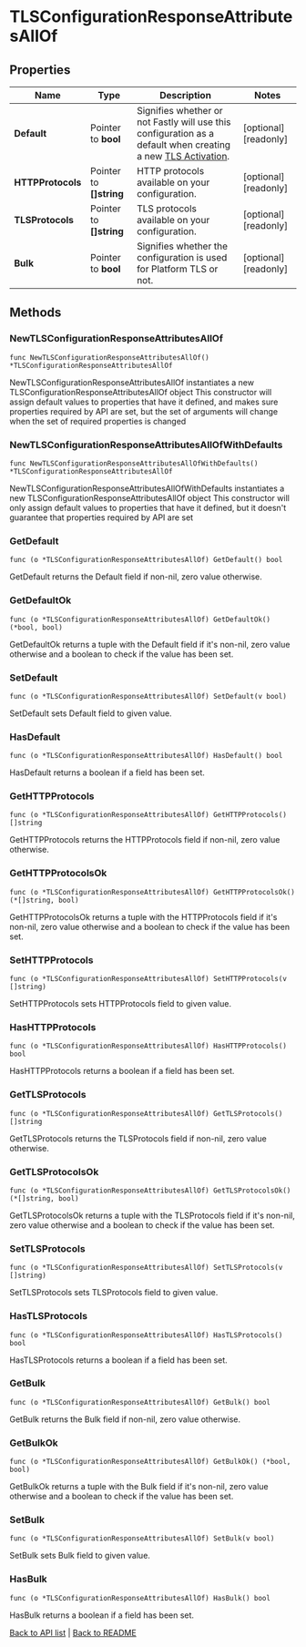 # TLSConfigurationResponseAttributesAllOf

## Properties

Name | Type | Description | Notes
------------ | ------------- | ------------- | -------------
**Default** | Pointer to **bool** | Signifies whether or not Fastly will use this configuration as a default when creating a new [TLS Activation](/reference/api/tls/custom-certs/activations/). | [optional] [readonly] 
**HTTPProtocols** | Pointer to **[]string** | HTTP protocols available on your configuration. | [optional] [readonly] 
**TLSProtocols** | Pointer to **[]string** | TLS protocols available on your configuration. | [optional] [readonly] 
**Bulk** | Pointer to **bool** | Signifies whether the configuration is used for Platform TLS or not. | [optional] [readonly] 

## Methods

### NewTLSConfigurationResponseAttributesAllOf

`func NewTLSConfigurationResponseAttributesAllOf() *TLSConfigurationResponseAttributesAllOf`

NewTLSConfigurationResponseAttributesAllOf instantiates a new TLSConfigurationResponseAttributesAllOf object
This constructor will assign default values to properties that have it defined,
and makes sure properties required by API are set, but the set of arguments
will change when the set of required properties is changed

### NewTLSConfigurationResponseAttributesAllOfWithDefaults

`func NewTLSConfigurationResponseAttributesAllOfWithDefaults() *TLSConfigurationResponseAttributesAllOf`

NewTLSConfigurationResponseAttributesAllOfWithDefaults instantiates a new TLSConfigurationResponseAttributesAllOf object
This constructor will only assign default values to properties that have it defined,
but it doesn't guarantee that properties required by API are set

### GetDefault

`func (o *TLSConfigurationResponseAttributesAllOf) GetDefault() bool`

GetDefault returns the Default field if non-nil, zero value otherwise.

### GetDefaultOk

`func (o *TLSConfigurationResponseAttributesAllOf) GetDefaultOk() (*bool, bool)`

GetDefaultOk returns a tuple with the Default field if it's non-nil, zero value otherwise
and a boolean to check if the value has been set.

### SetDefault

`func (o *TLSConfigurationResponseAttributesAllOf) SetDefault(v bool)`

SetDefault sets Default field to given value.

### HasDefault

`func (o *TLSConfigurationResponseAttributesAllOf) HasDefault() bool`

HasDefault returns a boolean if a field has been set.

### GetHTTPProtocols

`func (o *TLSConfigurationResponseAttributesAllOf) GetHTTPProtocols() []string`

GetHTTPProtocols returns the HTTPProtocols field if non-nil, zero value otherwise.

### GetHTTPProtocolsOk

`func (o *TLSConfigurationResponseAttributesAllOf) GetHTTPProtocolsOk() (*[]string, bool)`

GetHTTPProtocolsOk returns a tuple with the HTTPProtocols field if it's non-nil, zero value otherwise
and a boolean to check if the value has been set.

### SetHTTPProtocols

`func (o *TLSConfigurationResponseAttributesAllOf) SetHTTPProtocols(v []string)`

SetHTTPProtocols sets HTTPProtocols field to given value.

### HasHTTPProtocols

`func (o *TLSConfigurationResponseAttributesAllOf) HasHTTPProtocols() bool`

HasHTTPProtocols returns a boolean if a field has been set.

### GetTLSProtocols

`func (o *TLSConfigurationResponseAttributesAllOf) GetTLSProtocols() []string`

GetTLSProtocols returns the TLSProtocols field if non-nil, zero value otherwise.

### GetTLSProtocolsOk

`func (o *TLSConfigurationResponseAttributesAllOf) GetTLSProtocolsOk() (*[]string, bool)`

GetTLSProtocolsOk returns a tuple with the TLSProtocols field if it's non-nil, zero value otherwise
and a boolean to check if the value has been set.

### SetTLSProtocols

`func (o *TLSConfigurationResponseAttributesAllOf) SetTLSProtocols(v []string)`

SetTLSProtocols sets TLSProtocols field to given value.

### HasTLSProtocols

`func (o *TLSConfigurationResponseAttributesAllOf) HasTLSProtocols() bool`

HasTLSProtocols returns a boolean if a field has been set.

### GetBulk

`func (o *TLSConfigurationResponseAttributesAllOf) GetBulk() bool`

GetBulk returns the Bulk field if non-nil, zero value otherwise.

### GetBulkOk

`func (o *TLSConfigurationResponseAttributesAllOf) GetBulkOk() (*bool, bool)`

GetBulkOk returns a tuple with the Bulk field if it's non-nil, zero value otherwise
and a boolean to check if the value has been set.

### SetBulk

`func (o *TLSConfigurationResponseAttributesAllOf) SetBulk(v bool)`

SetBulk sets Bulk field to given value.

### HasBulk

`func (o *TLSConfigurationResponseAttributesAllOf) HasBulk() bool`

HasBulk returns a boolean if a field has been set.


[Back to API list](../README.md#documentation-for-api-endpoints) | [Back to README](../README.md)
